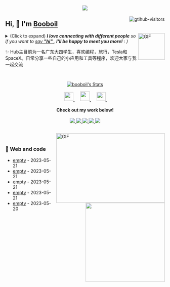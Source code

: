 <h1 align="center"> <a href="https://sunguoqi.com/"> <img src="https://readme-typing-svg.herokuapp.com/?lines=console.log(%22Hello%2C%20World!%22);booboil同学祝您今天愉快!&center=true&size=27"> </a> </h1>
<a href="https://github.com/booboil/computer-vision-in-action">
    <img align="right" src="https://komarev.com/ghpvc/?username=booboil&label=Visitors&color=red&style=flat&logo=github" alt="gtihub-visitors" />
</a>
 
## Hi, 👋  I'm <a href="http://welcome.voup.cn">Booboil</a>
 
<img align="right" alt="GIF" src="https://media.giphy.com/media/LnQjpWaON8nhr21vNW/giphy.gif" width="84" title="Say HI"> <details><summary>(Click to expand) <em><b>I love connecting with different people</b> so if you want to <a href="https://voup.cn" >say <b>"hi" </b></a>, <b>I'll be happy to meet you more!</b> : )</em></summary>
 
<!--my introduction start-->
    
- 🔭 empty
- 🌱 empty
- 🤔 Only two things make me moved. 
  1. empty
  2. empty
- ❤️ I like eating 🍉, raising 🐓, playing 🏓, sleeping in 🛌 and 📺 [ACGN]
- 💬 Be free to ask me about anything [here](https://github.com/booboil/booboil/issues).
 
---
</details>
  
  ✨ Hub主目前为一名广东大四学生，喜欢编程，旅行，Tesla和SpaceX。日常分享一些自己的小应用和工具等程序，欢迎大家与我一起交流
 
 
<!--my introduction end -->
 
<br>
 
<p align="center">
  <a href="https://github.com/booboil" class="rich-diff-level-one">
    <img src="https://github-readme-stats.vercel.app/api?username=booboil&title_color=333&text_color=777" alt="booboil's Stats" >
    <!-- &hide=issues
    <img src="https://github-readme-stats.vercel.app/api?username=booboil&hide=issues&title_color=333&text_color=777" alt="booboil's Stats" >
    -->
  </a>
</p>
 
<p align="center">
  &emsp;
  <a href= "https://voup.cn" target="_blank" alt="Instagram" title="Instagram">
    <img src="https://voup.cn/wp-content/uploads/2023/06/icons8-log-cabin-32.png" width="28px"/>
  </a>
  &emsp;
      <a href="https://blog.csdn.net/HHHHHHHHII" target="_blank" alt="CSDN" title="CSDN">
    <img src="https://img.icons8.com/material/48/000000/csdn.png" width="30px"/>
  </a>
  &emsp;
     <a href="https://www.zhihu.com/people/mei-yi-tian-wei-ming-tian-33-52" target="_blank" alt="Zhihu" title="Zhihu">
    <img src="https://img.icons8.com/material-two-tone/50/000000/zhihu.png" width="28px"/>
  </a>
  &emsp;
  <br><br>
  <strong>Check out my work below!</strong>
  <br><br>
  <a href="https://github.com/booboil">
    <img src="https://badges.strrl.dev/visits/booboil/booboil?style=flat-square&color=black&logo=github">
  </a>
  <a href="https://github.com/booboil">
    <img src="https://badges.strrl.dev/years/booboil?style=flat-square&color=black&logo=github">
  </a>
  <a href="https://github.com/booboil?tab=repositories">
    <img src="https://badges.strrl.dev/repos/booboil?style=flat-square&color=black&logo=github">
  </a>
  <a href="https://gist.github.com/booboil">
    <img src="https://badges.strrl.dev/gists/booboil?style=flat-square&color=black&logo=github">
  </a>
  <a href="https://github.com/booboil">
    <img src="https://badges.strrl.dev/commits/monthly/booboil?style=flat-square&color=black&logo=github">
  </a>
</p>
 
<h2></h2>
 
<img align="right" alt="GIF" src="OctoCharmve/code.gif" width="343" height="220" title="Do what you like, and do it best!"> &nbsp;&nbsp;&nbsp;&nbsp;
 
### 🧠 Web and code
 
<img align="right" width="250" src="https://cdn.jsdelivr.net/gh/sun0225SUN/sun0225SUN/assets/images/hi.gif" />
 
<!-- START_SECTION:brain -->
* <a href='http://welcome.voup.cn' target='_blank'>empty</a> - 2023-05-21
* <a href='http://welcome.voup.cn' target='_blank'>empty</a> - 2023-05-21
* <a href='http://welcome.voup.cn' target='_blank'>empty</a> - 2023-05-21
* <a href='http://welcome.voup.c' target='_blank'>empty</a> - 2023-05-21
* <a href='http://welcome.voup.c' target='_blank'>empty</a> - 2023-05-20
<!-- END_SECTION:brain -->
 
</td></tr>
 
<tr><td>
